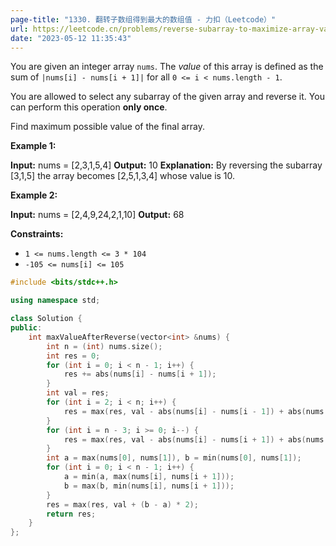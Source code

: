 ```yaml
---
page-title: "1330. 翻转子数组得到最大的数组值 - 力扣（Leetcode）"
url: https://leetcode.cn/problems/reverse-subarray-to-maximize-array-value/description/
date: "2023-05-12 11:35:43"
---
```

You are given an integer array `nums`. The *value* of this array is defined as the sum of `|nums[i] - nums[i + 1]|` for all `0 <= i < nums.length - 1`.

You are allowed to select any subarray of the given array and reverse it. You can perform this operation **only once**.

Find maximum possible value of the final array.

**Example 1:**

**Input:** nums = \[2,3,1,5,4\]
**Output:** 10
**Explanation:** By reversing the subarray \[3,1,5\] the array becomes \[2,5,1,3,4\] whose value is 10.

**Example 2:**

**Input:** nums = \[2,4,9,24,2,1,10\]
**Output:** 68

**Constraints:**

-   `1 <= nums.length <= 3 * 104`
-   `-105 <= nums[i] <= 105`
```cpp
#include <bits/stdc++.h>

using namespace std;

class Solution {
public:
    int maxValueAfterReverse(vector<int> &nums) {
        int n = (int) nums.size();
        int res = 0;
        for (int i = 0; i < n - 1; i++) {
            res += abs(nums[i] - nums[i + 1]);
        }
        int val = res;
        for (int i = 2; i < n; i++) {
            res = max(res, val - abs(nums[i] - nums[i - 1]) + abs(nums[i] - nums[0]));
        }
        for (int i = n - 3; i >= 0; i--) {
            res = max(res, val - abs(nums[i] - nums[i + 1]) + abs(nums[i] - nums[n - 1]));
        }
        int a = max(nums[0], nums[1]), b = min(nums[0], nums[1]);
        for (int i = 0; i < n - 1; i++) {
            a = min(a, max(nums[i], nums[i + 1]));
            b = max(b, min(nums[i], nums[i + 1]));
        }
        res = max(res, val + (b - a) * 2);
        return res;
    }
};
```